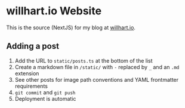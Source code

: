 # willhart.io Website

This is the source (NextJS) for my blog at [willhart.io](https://willhart.io).

## Adding a post

1. Add the URL to `static/posts.ts` at the bottom of the list
2. Create a markdown file in `/static/` with `-` replaced by `_` and an `.md` extension
3. See other posts for image path conventions and YAML frontmatter requirements
4. `git commit` and `git push`
5. Deployment is automatic
